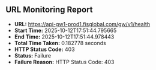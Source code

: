 ## URL Monitoring Report

- **URL:** https://api-gw1-prod1.fisglobal.com/gw/v1/health
- **Start Time:** 2025-10-12T17:51:44.795665
- **End Time:** 2025-10-12T17:51:44.978443
- **Total Time Taken:** 0.182778 seconds
- **HTTP Status Code:** 403
- **Status:** Failure
- **Failure Reason:** HTTP Status Code: 403
